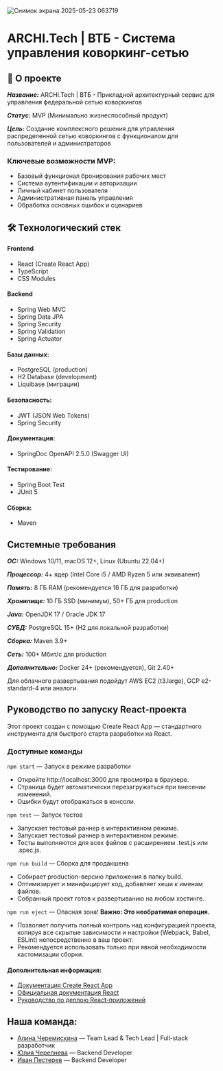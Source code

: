 ![Снимок экрана 2025-05-23 063719](https://github.com/user-attachments/assets/556209f5-acc0-413a-b89e-004400e89da6)
# ARCHI.Tech | ВТБ - Система управления коворкинг-сетью
## 📌 О проекте

***Название:*** ARCHI.Tech | ВТБ - Прикладной архитектурный сервис для управления федеральной сетью коворкингов

***Статус:*** MVP (Минимально жизнеспособный продукт)

***Цель:*** Создание комплексного решения для управления распределенной сетью коворкингов с функционалом для пользователей и администраторов

### Ключевые возможности MVP:

* Базовый функционал бронирования рабочих мест
* Система аутентификации и авторизации
* Личный кабинет пользователя
* Административная панель управления
* Обработка основных ошибок и сценариев

## 🛠 Технологический стек
#### Frontend
* React (Create React App)
* TypeScript
* CSS Modules

#### Backend
* Spring Web MVC
* Spring Data JPA
* Spring Security
* Spring Validation
* Spring Actuator

#### Базы данных:

* PostgreSQL (production)
* H2 Database (development)
* Liquibase (миграции)

#### Безопасность:

* JWT (JSON Web Tokens)
* Spring Security

#### Документация:

* SpringDoc OpenAPI 2.5.0 (Swagger UI)

#### Тестирование:

* Spring Boot Test
* JUnit 5

#### Сборка:

* Maven

## Системные требования

***ОС:*** Windows 10/11, macOS 12+, Linux (Ubuntu 22.04+)

***Процессор:*** 4+ ядер (Intel Core i5 / AMD Ryzen 5 или эквивалент)

***Память:*** 8 ГБ RAM (рекомендуется 16 ГБ для разработки)

***Хранилище:*** 10 ГБ SSD (минимум), 50+ ГБ для production

***Java:*** OpenJDK 17 / Oracle JDK 17

***СУБД:*** PostgreSQL 15+ (H2 для локальной разработки)

***Сборка:*** Maven 3.9+

***Сеть:*** 100+ Мбит/с для production

***Дополнительно:*** Docker 24+ (рекомендуется), Git 2.40+

Для облачного развертывания подойдут AWS EC2 (t3.large), GCP e2-standard-4 или аналоги.

## Руководство по запуску React-проекта
Этот проект создан с помощью Create React App — стандартного инструмента для быстрого старта разработки на React.

### Доступные команды
```npm start``` — Запуск в режиме разработки

* Откройте http://localhost:3000 для просмотра в браузере.
* Страница будет автоматически перезагружаться при внесении изменений.
* Ошибки будут отображаться в консоли.

```npm test``` — Запуск тестов
* Запускает тестовый раннер в интерактивном режиме.
* Запускает тестовый раннер в интерактивном режиме.
* Тесты выполняются для всех файлов с расширением .test.js или .spec.js.

```npm run build``` — Сборка для продакшена
* Собирает production-версию приложения в папку build.
* Оптимизирует и минифицирует код, добавляет хеши к именам файлов.
* Собранный проект готов к развертыванию на любом хостинге.

```npm run eject```  — Опасная зона!
**Важно: Это необратимая операция.**

* Позволяет получить полный контроль над конфигурацией проекта, копируя все скрытые зависимости и настройки (Webpack, Babel, ESLint) непосредственно в ваш проект.
* Рекомендуется использовать только при явной необходимости кастомизации сборки.

#### Дополнительная информация: 
* [Документация Create React App](https://create-react-app.dev/)
* [Официальная документация React](https://react.dev/)
* [Руководство по деплою React-приложений](https://create-react-app.dev/docs/deployment/)

## Наша команда:

* [Алина Черемискина](https://github.com/linskay) — Team Lead & Tech Lead | Full-stack разработчик
* [Юлия Черепнева](https://github.com/JuliaCherepneva) — Backend Developer
* [Иван Пестерев](https://github.com/gface34rus) — Backend Developer

